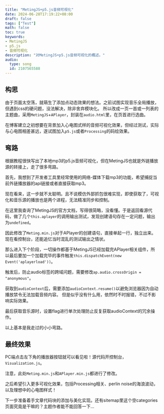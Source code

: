 ```yaml
---
title: "MetingJS+p5.js音频可视化"
date: 2024-06-28T17:19:22+08:00
draft: false
tags: ["Test"]
math: false
toc: true
keywords: 
- MetingJS
- p5.js
- 音频可视化
description: "对MetingJS+p5.js音频可视化的概述。"
audio:
  type: song
  id: 2107565588
---
```


## 构思

由于页面太空荡，就萌生了添加点动态效果的想法。之前试图实现音乐全局播放，但遇到css的硬问题，没法解决，除非舍弃模块化。
所以改成一页一首或一列表的主题曲，采用`MetingJS`+`APlayer`，封装在`audio.html`里，在页首进行选曲。

在博客建立之初想要在背景加入心电图式样的音频可视化效果，但经过测试，实际与心电图相差甚远，遂试图加入`p5.js`或者`Processing`的码绘效果。

## 弯路

根据教程很快写出了本地mp3的p5.js音频可视化，但在MetingJS也就是外链播放源的转接上，走了很多弯路。

首先，我想到了开发者工具里经常使用的网络-媒体下载mp3的功能，希望捕捉当前外链播放器的api链接或者直接获取mp3。

现在看来，这一步就不太聪明。且不说模仿外部抓包很难实现，即使获取了，可视化和音乐源的播放也是两个进程，无法精准同步和控制。

在这里我查询了MetingJS的官方文档，写得很简略，没看懂。于是返回看源代码，做了几个`this.aplayer`的调用输出测试，发现创建语句存在一定问题，输出为`undefined`。

因此修改了`Meting.min.js`对于APlayer的创建语句，直接单起一行，独立出来。现在看控制台，还能追忆当时混乱的测试输出之情状。

那么进入下个阶段，一切操作都基于MetingJS已经加载完APlayer相关组件，所以最后要加一个加载完毕的事件触发`this.dispatchEvent(new Event('aplayerload'))`。

触发后，防止audio标签的跨域问题，需要修改`ap.audio.crossOrigin = "anonymous"`。

获取到`audioContext`后，需要添加`audioContext.resume()`以避免浏览器因为自动播放禁令无法加载音频内容。
但是似乎没有什么用，依然时不时报错，不过不影响实际效果。

最后获取音乐源时，设置flag进行单次处理防止反复获取audioContext的冗余操作。

以上基本是我走过的小小弯路。

## 最终效果

PC端点击左下角的播放器按钮就可以看见啦！源代码开控制台，`Visualization.js`。

注意，此处`Meting.min.js`和`APlayer.min.js`都进行了修改。

之后希望引入更多可视化效果，包括Processing相关、perlin noise的海浪波动，以及理想中的心电图样式！

下一步准备着手文章代码块的添加与美化实现。还有sitemap里这个空categories页面究竟是干嘛的？主题作者能不能回答一下...

